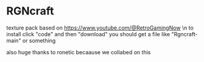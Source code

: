 # RGNcraft
texture pack based on https://www.youtube.com/@RetroGamingNow
\n to install click "code" and then "download"
you should get a file like "Rgncraft-main" or something

also huge thanks to ronetic becaause we collabed on this

